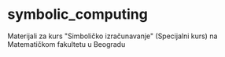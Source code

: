 # symbolic_computing
Materijali za kurs "Simboličko izračunavanje" (Specijalni kurs) na Matematičkom fakultetu u Beogradu
